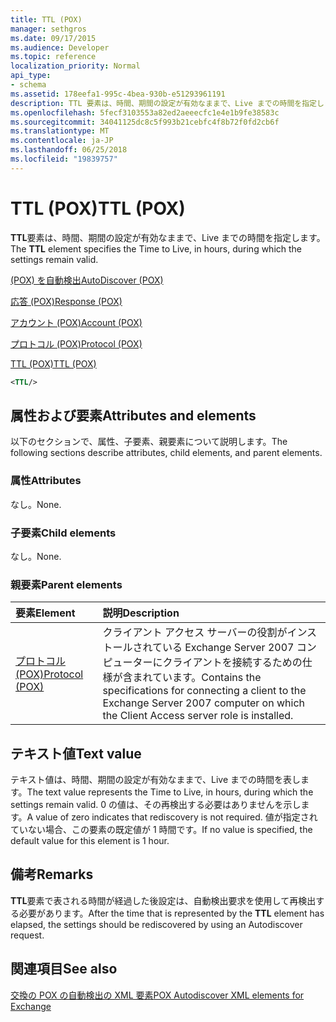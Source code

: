 ```yaml
---
title: TTL (POX)
manager: sethgros
ms.date: 09/17/2015
ms.audience: Developer
ms.topic: reference
localization_priority: Normal
api_type:
- schema
ms.assetid: 178eefa1-995c-4bea-930b-e51293961191
description: TTL 要素は、時間、期間の設定が有効なままで、Live までの時間を指定します。
ms.openlocfilehash: 5fecf3103553a82ed2aeeecfc1e4e1b9fe38583c
ms.sourcegitcommit: 34041125dc8c5f993b21cebfc4f8b72f0fd2cb6f
ms.translationtype: MT
ms.contentlocale: ja-JP
ms.lasthandoff: 06/25/2018
ms.locfileid: "19839757"
---
```

# <a name="ttl-pox"></a><span data-ttu-id="e9019-103">TTL (POX)</span><span class="sxs-lookup"><span data-stu-id="e9019-103">TTL (POX)</span></span>

<span data-ttu-id="e9019-104">**TTL**要素は、時間、期間の設定が有効なままで、Live までの時間を指定します。</span><span class="sxs-lookup"><span data-stu-id="e9019-104">The **TTL** element specifies the Time to Live, in hours, during which the settings remain valid.</span></span> 
  
[<span data-ttu-id="e9019-105">(POX) を自動検出</span><span class="sxs-lookup"><span data-stu-id="e9019-105">AutoDiscover (POX)</span></span>](autodiscover-pox.md)
  
[<span data-ttu-id="e9019-106">応答 (POX)</span><span class="sxs-lookup"><span data-stu-id="e9019-106">Response (POX)</span></span>](response-pox.md)
  
[<span data-ttu-id="e9019-107">アカウント (POX)</span><span class="sxs-lookup"><span data-stu-id="e9019-107">Account (POX)</span></span>](account-pox.md)
  
[<span data-ttu-id="e9019-108">プロトコル (POX)</span><span class="sxs-lookup"><span data-stu-id="e9019-108">Protocol (POX)</span></span>](protocol-pox.md)
  
[<span data-ttu-id="e9019-109">TTL (POX)</span><span class="sxs-lookup"><span data-stu-id="e9019-109">TTL (POX)</span></span>](ttl-pox.md)
  
```xml
<TTL/>
```

## <a name="attributes-and-elements"></a><span data-ttu-id="e9019-110">属性および要素</span><span class="sxs-lookup"><span data-stu-id="e9019-110">Attributes and elements</span></span>

<span data-ttu-id="e9019-111">以下のセクションで、属性、子要素、親要素について説明します。</span><span class="sxs-lookup"><span data-stu-id="e9019-111">The following sections describe attributes, child elements, and parent elements.</span></span>
  
### <a name="attributes"></a><span data-ttu-id="e9019-112">属性</span><span class="sxs-lookup"><span data-stu-id="e9019-112">Attributes</span></span>

<span data-ttu-id="e9019-113">なし。</span><span class="sxs-lookup"><span data-stu-id="e9019-113">None.</span></span>
  
### <a name="child-elements"></a><span data-ttu-id="e9019-114">子要素</span><span class="sxs-lookup"><span data-stu-id="e9019-114">Child elements</span></span>

<span data-ttu-id="e9019-115">なし。</span><span class="sxs-lookup"><span data-stu-id="e9019-115">None.</span></span>
  
### <a name="parent-elements"></a><span data-ttu-id="e9019-116">親要素</span><span class="sxs-lookup"><span data-stu-id="e9019-116">Parent elements</span></span>

|<span data-ttu-id="e9019-117">**要素**</span><span class="sxs-lookup"><span data-stu-id="e9019-117">**Element**</span></span>|<span data-ttu-id="e9019-118">**説明**</span><span class="sxs-lookup"><span data-stu-id="e9019-118">**Description**</span></span>|
|:-----|:-----|
|[<span data-ttu-id="e9019-119">プロトコル (POX)</span><span class="sxs-lookup"><span data-stu-id="e9019-119">Protocol (POX)</span></span>](protocol-pox.md) <br/> |<span data-ttu-id="e9019-120">クライアント アクセス サーバーの役割がインストールされている Exchange Server 2007 コンピューターにクライアントを接続するための仕様が含まれています。</span><span class="sxs-lookup"><span data-stu-id="e9019-120">Contains the specifications for connecting a client to the Exchange Server 2007 computer on which the Client Access server role is installed.</span></span>  <br/> |
   
## <a name="text-value"></a><span data-ttu-id="e9019-121">テキスト値</span><span class="sxs-lookup"><span data-stu-id="e9019-121">Text value</span></span>

<span data-ttu-id="e9019-122">テキスト値は、時間、期間の設定が有効なままで、Live までの時間を表します。</span><span class="sxs-lookup"><span data-stu-id="e9019-122">The text value represents the Time to Live, in hours, during which the settings remain valid.</span></span> <span data-ttu-id="e9019-123">0 の値は、その再検出する必要はありませんを示します。</span><span class="sxs-lookup"><span data-stu-id="e9019-123">A value of zero indicates that rediscovery is not required.</span></span> <span data-ttu-id="e9019-124">値が指定されていない場合、この要素の既定値が 1 時間です。</span><span class="sxs-lookup"><span data-stu-id="e9019-124">If no value is specified, the default value for this element is 1 hour.</span></span>
  
## <a name="remarks"></a><span data-ttu-id="e9019-125">備考</span><span class="sxs-lookup"><span data-stu-id="e9019-125">Remarks</span></span>

<span data-ttu-id="e9019-126">**TTL**要素で表される時間が経過した後設定は、自動検出要求を使用して再検出する必要があります。</span><span class="sxs-lookup"><span data-stu-id="e9019-126">After the time that is represented by the **TTL** element has elapsed, the settings should be rediscovered by using an Autodiscover request.</span></span> 
  
## <a name="see-also"></a><span data-ttu-id="e9019-127">関連項目</span><span class="sxs-lookup"><span data-stu-id="e9019-127">See also</span></span>



[<span data-ttu-id="e9019-128">交換の POX の自動検出の XML 要素</span><span class="sxs-lookup"><span data-stu-id="e9019-128">POX Autodiscover XML elements for Exchange</span></span>](pox-autodiscover-xml-elements-for-exchange.md)

